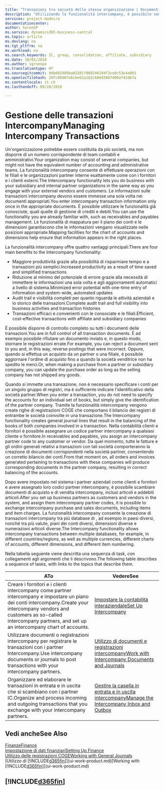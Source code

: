 ```yaml
---
title: "Transazioni tra società della stessa organizzazione | Documenti Microsoft"
description: "Utilizzando la funzionalità intercompany, è possibile semplificare i processi aziendali e le transazioni tra società all'interno della stessa organizzazione."
services: project-madeira
documentationcenter: 
author: SorenGP
ms.service: dynamics365-business-central
ms.topic: article
ms.devlang: na
ms.tgt_pltfrm: na
ms.workload: na
ms.search.keywords: IC, group, consolidation, affiliate, subsidiary
ms.date: 10/01/2018
ms.author: sgroespe
ms.translationtype: HT
ms.sourcegitcommit: 9dbd92409ba02281f008246194f3ce0c53e4e001
ms.openlocfilehash: 20fc08907a6cbe62a102c680d3087409af42db7a
ms.contentlocale: it-ch
ms.lasthandoff: 09/28/2018

---
```

# <a name="managing-intercompany-transactions"></a><span data-ttu-id="a8213-103">Gestione delle transazioni Intercompany</span><span class="sxs-lookup"><span data-stu-id="a8213-103">Managing Intercompany Transactions</span></span>
<span data-ttu-id="a8213-104">Un'organizzazione potrebbe essere costituita da più società, ma non disporre di un numero corrispondente di team contabili e amministrativi.</span><span class="sxs-lookup"><span data-stu-id="a8213-104">Your organization may consist of several companies, but might not have the equivalent number of accounting and administrative teams.</span></span> <span data-ttu-id="a8213-105">La funzionalità intercompany consente di effettuare operazioni con le filiali e le organizzazioni partner interne esattamente come con i fornitori e i clienti esterni.</span><span class="sxs-lookup"><span data-stu-id="a8213-105">The Intercompany functionality lets you do business with your subsidiary and internal partner organizations in the same way as you engage with your external vendors and customers.</span></span> <span data-ttu-id="a8213-106">Le informazioni sulle transazioni intercompany devono essere immesse una sola volta nei documenti appropriati.</span><span class="sxs-lookup"><span data-stu-id="a8213-106">You enter intercompany transaction information only once in the appropriate documents.</span></span> <span data-ttu-id="a8213-107">È possibile utilizzare le funzionalità già conosciute, quali quelle di gestione di crediti e debiti.</span><span class="sxs-lookup"><span data-stu-id="a8213-107">You can use the functionality you are already familiar with, such as receivables and payables management.</span></span> <span data-ttu-id="a8213-108">Le funzionalità di mappatura per il piano dei conti e le dimensioni garantiscono che le informazioni vengano visualizzate nelle posizioni appropriate.</span><span class="sxs-lookup"><span data-stu-id="a8213-108">Mapping facilities for the chart of accounts and dimensions help ensure that information appears in the right places.</span></span>  

<span data-ttu-id="a8213-109">La funzionalità intercompany offre quattro vantaggi principali:</span><span class="sxs-lookup"><span data-stu-id="a8213-109">There are four main benefits to the Intercompany functionality:</span></span>  

- <span data-ttu-id="a8213-110">Maggiore produttività grazie alla possibilità di risparmiare tempo e a transazioni più semplici.</span><span class="sxs-lookup"><span data-stu-id="a8213-110">Increased productivity as a result of time saved and simplified transactions</span></span>  
- <span data-ttu-id="a8213-111">Riduzione al minimo del potenziale di errore grazie alla necessità di immettere le informazioni una sola volta e agli aggiornamenti automatici a livello di sistema.</span><span class="sxs-lookup"><span data-stu-id="a8213-111">Minimized error potential with one-time entry of information and system-wide, automated updates</span></span>  
- <span data-ttu-id="a8213-112">Audit trail e visibilità completi per quanto riguarda le attività aziendali e lo storico delle transazioni.</span><span class="sxs-lookup"><span data-stu-id="a8213-112">Complete audit trail and full visibility into business activities and transaction histories</span></span>  
- <span data-ttu-id="a8213-113">Transazioni efficaci e convenienti con le consociate e le filiali.</span><span class="sxs-lookup"><span data-stu-id="a8213-113">Efficient, cost-effective transactions with affiliate and subsidiary companies</span></span>  

<span data-ttu-id="a8213-114">È possibile disporre di controllo completo su tutti i documenti delle transazioni.</span><span class="sxs-lookup"><span data-stu-id="a8213-114">You are in full control of all transaction documents.</span></span> <span data-ttu-id="a8213-115">È ad esempio possibile rifiutare un documento inviato e, in questo modo, stornare le registrazioni errate.</span><span class="sxs-lookup"><span data-stu-id="a8213-115">For example, you can reject a document sent to you and, in this way, reverse postings that were incorrect.</span></span> <span data-ttu-id="a8213-116">Oppure, quando si effettua un acquisto da un partner o una filiale, è possibile aggiornare l'ordine di acquisto fino a quando la società venditrice non ha spedito le merci.</span><span class="sxs-lookup"><span data-stu-id="a8213-116">Or, when making a purchase from a partner or subsidiary company, you can update the purchase order as long as the selling company has not shipped any goods.</span></span>  

<span data-ttu-id="a8213-117">Quando si immette una transazione, non è necessario specificare i conti per un singolo gruppo di registri, ma è sufficiente indicare l'identificativo della società partner.</span><span class="sxs-lookup"><span data-stu-id="a8213-117">When you enter a transaction, you do not need to specify the accounts for an individual set of books, but simply give the identification of the partner company.</span></span> <span data-ttu-id="a8213-118">Tramite la funzionalità intercompany vengono create righe di registrazioni COGE che comportano il bilancio dei registri di entrambe le società coinvolte in una transazione.</span><span class="sxs-lookup"><span data-stu-id="a8213-118">The Intercompany functionality creates general journal lines that result in the balancing of the books of both companies involved in a transaction.</span></span> <span data-ttu-id="a8213-119">Nella contabilità clienti e fornitori è possibile assegnare un codice partner intercompany a qualsiasi cliente o fornitore.</span><span class="sxs-lookup"><span data-stu-id="a8213-119">In receivables and payables, you assign an intercompany partner code to any customer or vendor.</span></span> <span data-ttu-id="a8213-120">Da quel momento, tutte le fatture e gli ordini generati relativi a transazioni con tali società comporteranno la creazione di documenti corrispondenti nella società partner, consentendo un corretto bilancio dei conti.</span><span class="sxs-lookup"><span data-stu-id="a8213-120">From that moment on, all orders and invoices generated pertaining to transactions with these companies will produce corresponding documents in the partner company, resulting in correct balancing of the accounts.</span></span>  

 <span data-ttu-id="a8213-121">Dopo avere impostato nel sistema i partner aziendali come clienti e fornitori e avere assegnato loro codici partner intercompany, è possibile scambiare documenti di acquisto e di vendita intercompany, inclusi articoli e addebiti articoli.</span><span class="sxs-lookup"><span data-stu-id="a8213-121">After you set up business partners as customers and vendors in the system, and assign them intercompany partner codes, it is possible to exchange intercompany purchase and sales documents, including items and item charges.</span></span> <span data-ttu-id="a8213-122">La funzionalità intercompany consente la creazione di transazioni intercompany tra più database di , ad esempio in paesi diversi, nonché tra più valute, piani dei conti diversi, dimensioni diverse e numerazioni articoli diverse.</span><span class="sxs-lookup"><span data-stu-id="a8213-122">The Intercompany functionality allows intercompany transactions between multiple databases, for example, in different countries/regions, as well as multiple currencies, different charts of accounts, different dimensions, and different item numbering.</span></span>  

<span data-ttu-id="a8213-123">Nella tabella seguente viene descritta una sequenza di task, con collegamenti agli argomenti che li descrivono.</span><span class="sxs-lookup"><span data-stu-id="a8213-123">The following table describes a sequence of tasks, with links to the topics that describe them.</span></span>

 |<span data-ttu-id="a8213-124">A</span><span class="sxs-lookup"><span data-stu-id="a8213-124">To</span></span> |<span data-ttu-id="a8213-125">Vedere</span><span class="sxs-lookup"><span data-stu-id="a8213-125">See</span></span>|
 |---|---|
 |<span data-ttu-id="a8213-126">Creare i fornitori e i clienti intercompany come partner intercompany e impostare un piano dei conti intercompany.</span><span class="sxs-lookup"><span data-stu-id="a8213-126">Create your intercompany vendors and customers as so-called intercompany partners, and set up an intercompany chart of accounts.</span></span>|[<span data-ttu-id="a8213-127">Impostare la contabilità interaziendale</span><span class="sxs-lookup"><span data-stu-id="a8213-127">Set Up Intercompany</span></span>](intercompany-how-setup.md)|
 |<span data-ttu-id="a8213-128">Utilizzare documenti o registrazioni intercompany per registrare le transazioni con i partner Intercompany.</span><span class="sxs-lookup"><span data-stu-id="a8213-128">Use intercompany documents or journals to post transactions with your intercompany partners.</span></span>|[<span data-ttu-id="a8213-129">Utilizzo di documenti e registrazioni intercompany</span><span class="sxs-lookup"><span data-stu-id="a8213-129">Work with Intercompany Documents and Journals</span></span>](intercompany-how-work-documents-journals.md)|
 |<span data-ttu-id="a8213-130">Organizzare ed elaborare le transazioni in entrata e in uscita che si scambiano con i partner IC.</span><span class="sxs-lookup"><span data-stu-id="a8213-130">Organize and process incoming and outgoing transactions that you exchange with your intercompany partners.</span></span>|[<span data-ttu-id="a8213-131">Gestire la casella in entrata e in uscita intercompany</span><span class="sxs-lookup"><span data-stu-id="a8213-131">Manage the Intercompany Inbox and Outbox</span></span>](intercompany-how-manage-intercompany-inbox.md)|

## <a name="see-also"></a><span data-ttu-id="a8213-132">Vedi anche</span><span class="sxs-lookup"><span data-stu-id="a8213-132">See Also</span></span>
[<span data-ttu-id="a8213-133">Finanze</span><span class="sxs-lookup"><span data-stu-id="a8213-133">Finance</span></span>](finance.md)  
[<span data-ttu-id="a8213-134">Impostazione di dati finanziari</span><span class="sxs-lookup"><span data-stu-id="a8213-134">Setting Up Finance</span></span>](finance-setup-finance.md)  
[<span data-ttu-id="a8213-135">Utilizzo delle registrazioni COGE</span><span class="sxs-lookup"><span data-stu-id="a8213-135">Working with General Journals</span></span>](ui-work-general-journals.md)  
<span data-ttu-id="a8213-136">[Utilizzo di [!INCLUDE[d365fin](includes/d365fin_md.md)]](ui-work-product.md)</span><span class="sxs-lookup"><span data-stu-id="a8213-136">[Working with [!INCLUDE[d365fin](includes/d365fin_md.md)]](ui-work-product.md)</span></span>

## [!INCLUDE[d365fin](includes/free_trial_md.md)]  
 

